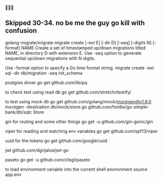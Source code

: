 🚀🚀🚀

## Skipped 30-34. no be me the guy go kill with confusion

golang-migrate/migrate
migrate create [-ext E] [-dir D] [-seq] [-digits N] [-format] NAME
Create a set of timestamped up/down migrations titled NAME, in directory D with extension E.
Use -seq option to generate sequential up/down migrations with N digits.

Use -format option to specify a Go time format string.
migrate create -ext sql -dir db/migration -seq init_schema

postgres driver
go get github.com/lib/pq

to check test using read db
go get github.com/stretchr/testify/

to test using mock db
go get github.com/golang/mock/mockgen@v1.6.0
mockgen -destination db/mock/store.go github.com/fxmbx/go-simple-bank/db/sqlc Store

gin for routing and some other things
go get -u github.com/gin-gonic/gin

viper for reading and watching env variables
go get github.com/spf13/viper

uuid for the tokens
go get github.com/google/uuid

jwt
github.com/dgrijalva/jwt-go

paseto
go get -u github.com/o1egl/paseto

to load environment variable into the current shell environment
source app.env
